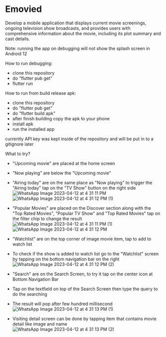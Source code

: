# Emovied
Develop a mobile application that displays current movie screenings, ongoing television show broadcasts, and provides users with comprehensive information about the movie, including its plot summary and cast details.

Note: running the app on debugging will not show the splash screen in Android 12

How to run debugging:
- clone this repository
- do "flutter pub get"
- flutter run

How to run from build release apk:
- clone this repository
- do "flutter pub get"
- do "flutter build apk"
- after finish building copy the apk to your phone
- install apk
- run the installed app

currently API key was kept inside of the repository and will be put in to a gitignore later

What to try?
- "Upcoming movie" are placed at the home screen
- "Now playing" are below the "Upcoming movie"
- "Airing today" are on the same place as "Now playing" to trigger the "Airing today" tap on the "TV Show" button on the right side
![WhatsApp Image 2023-04-12 at 4 31 11 PM](https://user-images.githubusercontent.com/88265749/231401467-7580488e-d20f-441c-b087-f5fc4cfc0716.jpeg)
![WhatsApp Image 2023-04-12 at 4 31 12 PM (1)](https://user-images.githubusercontent.com/88265749/231403335-ab3eb382-fb08-441d-bd6b-880825d14932.jpeg)


- "Popular Movies" are placed on the Discover section along with the "Top Rated Movies", "Popular TV Show" and "Top Rated Movies" tap on the filter chip to change the result
![WhatsApp Image 2023-04-12 at 4 31 11 PM (1)](https://user-images.githubusercontent.com/88265749/231402636-ed67d45c-a151-489f-8b06-d83b05a31c7e.jpeg)
![WhatsApp Image 2023-04-12 at 4 31 12 PM](https://user-images.githubusercontent.com/88265749/231403455-42f9ab79-a2e0-45d9-8012-bd9268224179.jpeg)

- "Watchlist" are on the top corner of image movie item, tap to add to watch list
- To check if the show is added to watch list go to the "Watchlist" screen by tapping on the bottom navigation bar on the right
![WhatsApp Image 2023-04-12 at 4 31 12 PM (2)](https://user-images.githubusercontent.com/88265749/231403201-781f344c-d6ca-4660-a4a9-8936723c8174.jpeg)

- "Search" are on the Search Screen, to try it tap on the center icon at Bottom Navigation Bar
- Tap on the textfield on top of the Search Screen then type the query to do the searching
- The result will pop after few hundred millisecond
![WhatsApp Image 2023-04-12 at 4 31 13 PM (1)](https://user-images.githubusercontent.com/88265749/231404496-df27cb4b-f2e3-494c-ac8f-136cff6f1592.jpeg)

- Visiting detail screen can be done by tapping item that contains movie detail like image and name
![WhatsApp Image 2023-04-12 at 4 31 13 PM (2)](https://user-images.githubusercontent.com/88265749/231404529-9b106c4b-4bb2-4ae3-a348-bf4abdbecdb6.jpeg)

